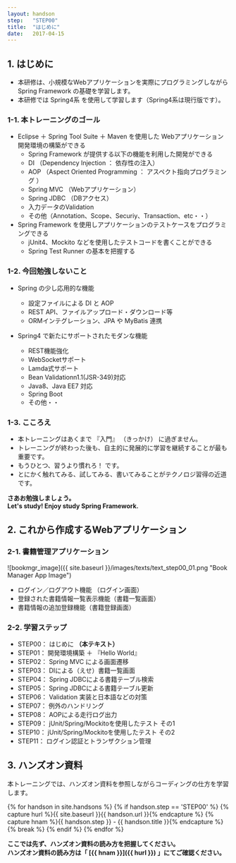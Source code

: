 ```yaml
---
layout: handson
step:   "STEP00"
title:  "はじめに"
date:   2017-04-15
---
```


<h2 class="handson">1. はじめに</h2>

- 本研修は、小規模なWebアプリケーションを実際にプログラミングしながら Spring Framework の基礎を学習します。
- 本研修では Spring4系 を使用して学習します（Spring4系は現行版です）。

### 1-1. 本トレーニングのゴール

- Eclipse ＋ Spring Tool Suite ＋ Maven を使用した Webアプリケーション開発環境の構築ができる
    - Spring Framework が提供する以下の機能を利用した開発ができる
    - DI （Dependency Injection ： 依存性の注入）
    - AOP （Aspect Oriented Programming ： アスペクト指向プログラミング ）
    - Spring MVC （Webアプリケーション）
    - Spring JDBC （DBアクセス）
    - 入力データのValidation
    - その他（Annotation、Scope、Securiy、Transaction、etc・・） 
- Spring Framework を使用しアプリケーションのテストケースをプログラミングできる
    - jUnit4、Mockito などを使用したテストコードを書くことができる
    - Spring Test Runner の基本を把握する

### 1-2. 今回勉強しないこと

- Spring の少し応用的な機能
  - 設定ファイルによる DI と AOP
  - REST API、ファイルアップロード・ダウンロード等
  - ORMインテグレーション、JPA や MyBatis 連携

- Spring4 で新たにサポートされたモダンな機能
  - REST機能強化
  - WebSocketサポート
  - Lamda式サポート
  - Bean Validationn1.1(JSR-349)対応
  - Java8、Java EE7 対応
  - Spring Boot
  - その他・・

### 1-3. こころえ

- 本トレーニングはあくまで 『入門』 （きっかけ） に過ぎません。
- トレーニングが終わった後も、自主的に発展的に学習を継続することが最も重要です。
- もうひとつ、習うより慣れろ！ です。
- とにかく触れてみる、試してみる、書いてみることがテクノロジ習得の近道です。

**さあお勉強しましょう。  
Let's study! Enjoy study Spring Framework.**

<h2 class="handson">2. これから作成するWebアプリケーション</h2>

### 2-1. 書籍管理アプリケーション

![bookmgr_image]({{ site.baseurl }}/images/texts/text_step00_01.png "Book Manager App Image")

- ログイン／ログアウト機能 （ログイン画面）
- 登録された書籍情報一覧表示機能（書籍一覧画面）
- 書籍情報の追加登録機能（書籍登録画面）

### 2-2. 学習ステップ

- STEP00： はじめに **（本テキスト）**
- STEP01： 開発環境構築 ＋ 『Hello World』
- STEP02： Spring MVC による画面遷移
- STEP03： DIによる（えせ）書籍一覧画面
- STEP04： Spring JDBCによる書籍テーブル検索
- STEP05： Spring JDBCによる書籍テーブル更新
- STEP06： Validation 実装と日本語などの対策
- STEP07： 例外のハンドリング
- STEP08： AOPによる走行ログ出力
- STEP09： jUnit/Spring/Mockitoを使用したテスト その1
- STEP10： jUnit/Spring/Mockitoを使用したテスト その2
- STEP11： ログイン認証とトランザクション管理

<h2 class="handson">3. ハンズオン資料</h2>

本トレーニングでは、ハンズオン資料を参照しながらコーディングの仕方を学習します。


{% for handson in site.handsons %}
  {% if handson.step == 'STEP00' %}
    {% capture hurl %}{{ site.baseurl }}{{ handson.url }}{% endcapture %}
    {% capture hnam %}{{ handson.step }} - {{ handson.title }}{% endcapture %}
    {% break %}
  {% endif %}
{% endfor %}

**ここでは先ず、ハンズオン資料の読み方を把握してください。  
ハンズオン資料の読み方は「 [{{ hnam }}]({{ hurl }}) 」にてご確認ください。**
